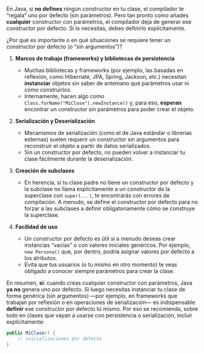 En Java, si **no defines** ningún constructor en tu clase, el compilador te “regala” uno por defecto (sin parámetros). Pero tan pronto como añades **cualquier** constructor con parámetros, el compilador deja de generar ese constructor por defecto. Si lo necesitas, debes definirlo explícitamente.

¿Por qué es importante o en qué situaciones se requiere tener un constructor por defecto (o “sin argumentos”)?

1. **Marcos de trabajo (frameworks) y bibliotecas de persistencia**  
   - Muchas bibliotecas y frameworks (por ejemplo, las basadas en reflexión, como Hibernate, JPA, Spring, Jackson, etc.) necesitan **instanciar** objetos sin saber de antemano qué parámetros usar ni cómo construirlos.  
   - Internamente, hacen algo como `Class.forName("MiClase").newInstance()` y, para eso, **esperan** encontrar un constructor sin parámetros para poder crear el objeto.  

2. **Serialización y Deserialización**  
   - Mecanismos de serialización (como el de Java estándar o librerías externas) suelen requerir un constructor sin argumentos para reconstruir el objeto a partir de datos serializados.  
   - Sin un constructor por defecto, no pueden volver a instanciar tu clase fácilmente durante la deserialización.

3. **Creación de subclases**  
   - En herencia, si tu clase padre no tiene un constructor por defecto y la subclase no llama explícitamente a un constructor de la superclase con `super(...)`, te encontrarás con errores de compilación. A menudo, se define el constructor por defecto para no forzar a las subclases a definir obligatoriamente cómo se construye la superclase.  

4. **Facilidad de uso**  
   - Un constructor por defecto es útil si a menudo deseas crear instancias “vacías” o con valores iniciales genéricos. Por ejemplo, `new Persona()` que, por dentro, podría asignar valores por defecto a los atributos.  
   - Evita que tus usuarios (o tu mismo en otro momento) te veas obligado a conocer siempre parámetros para crear la clase.

En resumen, **sí**: cuando creas cualquier constructor con parámetros, Java **ya no** genera uno por defecto. Si luego necesitas instanciar tu clase de forma genérica (sin argumentos) —por ejemplo, en frameworks que trabajan por reflexión o en operaciones de serialización— es indispensable **definir** ese constructor por defecto tú mismo. Por eso se recomienda, sobre todo en clases que vayan a usarse con persistencia o serialización, incluir explícitamente:

```java
public MiClase() {
    // inicializaciones por defecto
}
```